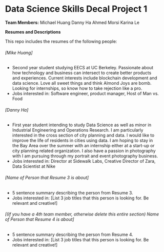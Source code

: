# Data Science Skills Decal Project 1

**Team Members:**
Michael Huang
Danny Ha
Ahmed Morsi
Karina Le

**Resumes and Descriptions**  

This repo includes the resumes of the following people:



###### [Mike Huang]
* Second year student studying EECS at UC Berkeley. Passionate about how technology and business can intersect to create better products and experiences. Current interests include blockchain development and data science. Love all sweet things and think Almond Joys are bomb. Looking for internships, so know how to take rejection like a pro.
* Jobs interested in: Software engineer, product manager, Host of Man vs. Food

###### [Danny Ha]
* First year student intending to study Data Science as well as minor in Industrial Engineering and Operations Research. I am particularly interested in the cross section of city planning and data. I would like to improve the life of residents in cities using data. I am hoping to stay in the Bay Area over the summer with an internship either at a start-up or city planning related organization. I also have a passion in photography with I am pursuing through my portrait and event photography business.
* Jobs interested in: Director at Sidewalk Labs, Creative Director of Zara, Data Scientist at Nike

###### [Name of Person that Resume 3 is about]
* 5 sentence summary describing the person from Resume 3.
* Jobs interested in: [List 3 job titles that this person is looking for. Be relevant and creative!]

###### [(If you have a 4th team member, otherwise delete this entire section) Name of Person that Resume 4 is about]
* 5 sentence summary describing the person from Resume 4.
* Jobs interested in: [List 3 job titles that this person is looking for. Be relevant and creative!]
